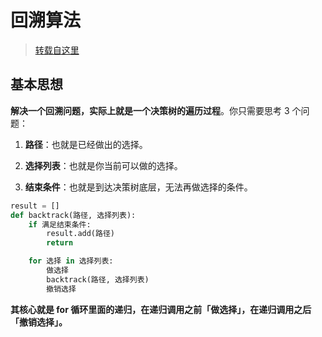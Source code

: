 # 回溯算法

> [转载自这里](https://labuladong.gitbook.io/algo/suan-fa-si-wei-xi-lie/hui-su-suan-fa-xiang-jie-xiu-ding-ban)

## 基本思想

**解决一个回溯问题，实际上就是一个决策树的遍历过程**。你只需要思考 3 个问题：

1. **路径**：也就是已经做出的选择。

2. **选择列表**：也就是你当前可以做的选择。

3. **结束条件**：也就是到达决策树底层，无法再做选择的条件。

```python
result = []
def backtrack(路径, 选择列表):
    if 满足结束条件:
        result.add(路径)
        return

    for 选择 in 选择列表:
        做选择
        backtrack(路径, 选择列表)
        撤销选择
```

**其核心就是 for 循环里面的递归，在递归调用之前「做选择」，在递归调用之后「撤销选择」。**